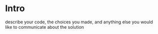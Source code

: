 # Intro
describe your code, the choices you made, and anything else you would like to communicate about the solution